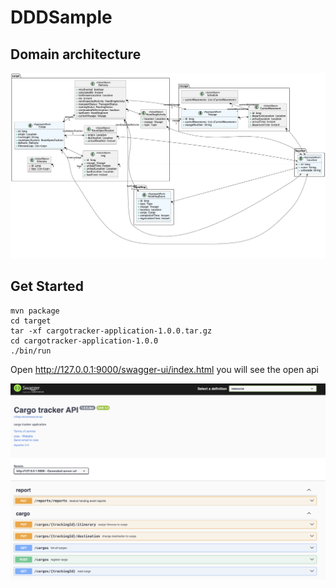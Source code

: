 # DDDSample 


## Domain architecture
![domain_architecture.png](src/uml/domain_architecture.png)

## Get Started

```shell
mvn package
cd target
tar -xf cargotracker-application-1.0.0.tar.gz
cd cargotracker-application-1.0.0
./bin/run
```

Open http://127.0.0.1:9000/swagger-ui/index.html you will see the open api

![open-api.png](src/img/open-api.png)


